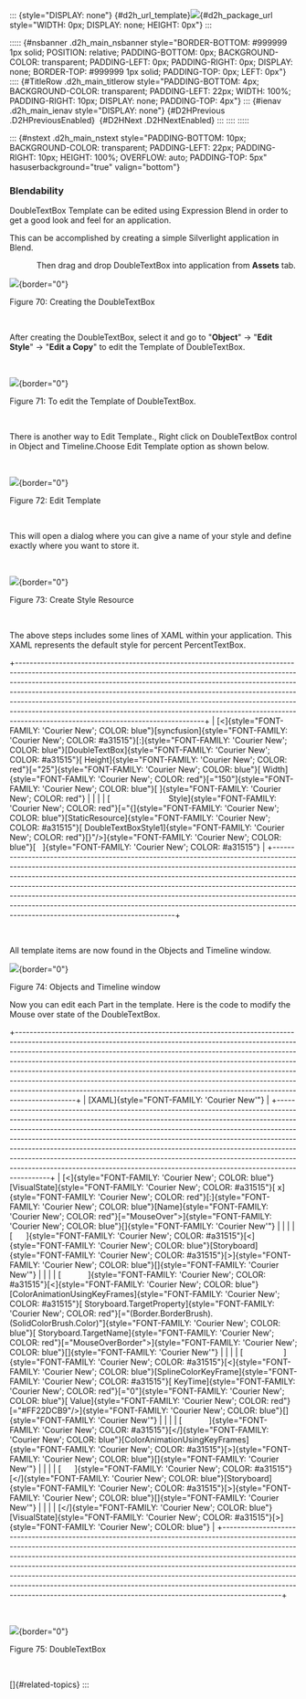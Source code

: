 ::: {style="DISPLAY: none"}
[](ms-xhelp:///?Id=d2h_url_template){#d2h_url_template}![](!package_url!){#d2h_package_url style="WIDTH: 0px; DISPLAY: none; HEIGHT: 0px"}
:::

::::: {#nsbanner .d2h_main_nsbanner style="BORDER-BOTTOM: #999999 1px solid; POSITION: relative; PADDING-BOTTOM: 0px; BACKGROUND-COLOR: transparent; PADDING-LEFT: 0px; PADDING-RIGHT: 0px; DISPLAY: none; BORDER-TOP: #999999 1px solid; PADDING-TOP: 0px; LEFT: 0px"}
:::: {#TitleRow .d2h_main_titlerow style="PADDING-BOTTOM: 4px; BACKGROUND-COLOR: transparent; PADDING-LEFT: 22px; WIDTH: 100%; PADDING-RIGHT: 10px; DISPLAY: none; PADDING-TOP: 4px"}
::: {#ienav .d2h_main_ienav style="DISPLAY: none"}
[](ms-xhelp:///?Id=1082ee8d-5020-419a-bc4e-130fdf6bbd6e){#D2HPrevious .D2HPreviousEnabled}  [](ms-xhelp:///?Id=115d28cf-1082-424f-a2a7-d4a087f48325){#D2HNext .D2HNextEnabled}
:::
::::
:::::

::: {#nstext .d2h_main_nstext style="PADDING-BOTTOM: 10px; BACKGROUND-COLOR: transparent; PADDING-LEFT: 22px; PADDING-RIGHT: 10px; HEIGHT: 100%; OVERFLOW: auto; PADDING-TOP: 5px" hasuserbackground="true" valign="bottom"}
### Blendability

DoubleTextBox Template can be edited using Expression Blend in order to get a good look and feel for an application.

This can be accomplished by creating a simple Silverlight application in Blend.

            Then drag and drop DoubleTextBox into application from **Assets** tab.

![](../ImagesExt/image261_72.png){border="0"}

Figure 70: Creating the DoubleTextBox

 

After creating the DoubleTextBox, select it and go to "**Object**" -\> "**Edit Style**" -\> "**Edit a Copy**" to edit the Template of DoubleTextBox.

 

![](../ImagesExt/image261_73.png){border="0"}

Figure 71: To edit the Template of DoubleTextBox.

 

There is another way to Edit Template., Right click on DoubleTextBox control in Object and Timeline.Choose Edit Template option as shown below.

 

![](../ImagesExt/image261_74.png){border="0"}

Figure 72: Edit Template

 

This will open a dialog where you can give a name of your style and define exactly where you want to store it.

 

![](../ImagesExt/image261_75.png){border="0"}

Figure 73: Create Style Resource

 

The above steps includes some lines of XAML within your application. This XAML represents the default style for percent PercentTextBox.

+---------------------------------------------------------------------------------------------------------------------------------------------------------------------------------------------------------------------------------------------------------------------------------------------------------------------------------------------------------------------------------------------------------------------------------------------------------------------------------------------------------------------------------------+
| [\<]{style="FONT-FAMILY: 'Courier New'; COLOR: blue"}[syncfusion]{style="FONT-FAMILY: 'Courier New'; COLOR: #a31515"}[:]{style="FONT-FAMILY: 'Courier New'; COLOR: blue"}[DoubleTextBox]{style="FONT-FAMILY: 'Courier New'; COLOR: #a31515"}[ Height]{style="FONT-FAMILY: 'Courier New'; COLOR: red"}[=\"25\"]{style="FONT-FAMILY: 'Courier New'; COLOR: blue"}[ Width]{style="FONT-FAMILY: 'Courier New'; COLOR: red"}[=\"150\"]{style="FONT-FAMILY: 'Courier New'; COLOR: blue"}[ ]{style="FONT-FAMILY: 'Courier New'; COLOR: red"} |
|                                                                                                                                                                                                                                                                                                                                                                                                                                                                                                                                       |
| [                          Style]{style="FONT-FAMILY: 'Courier New'; COLOR: red"}[=\"{]{style="FONT-FAMILY: 'Courier New'; COLOR: blue"}[StaticResource]{style="FONT-FAMILY: 'Courier New'; COLOR: #a31515"}[ DoubleTextBoxStyle1]{style="FONT-FAMILY: 'Courier New'; COLOR: red"}[}\"/\>]{style="FONT-FAMILY: 'Courier New'; COLOR: blue"}[   ]{style="FONT-FAMILY: 'Courier New'; COLOR: #a31515"}                                                                                                                                  |
+---------------------------------------------------------------------------------------------------------------------------------------------------------------------------------------------------------------------------------------------------------------------------------------------------------------------------------------------------------------------------------------------------------------------------------------------------------------------------------------------------------------------------------------+

 

All template items are now found in the Objects and Timeline window.

![](../ImagesExt/image261_76.png){border="0"}

Figure 74: Objects and Timeline window

Now you can edit each Part in the template. Here is the code to modify the Mouse over state of the DoubleTextBox.

+----------------------------------------------------------------------------------------------------------------------------------------------------------------------------------------------------------------------------------------------------------------------------------------------------------------------------------------------------------------------------------------------------------------------------------------------------------------------------------------------------------------------------------------------------------------------------------+
| [XAML]{style="FONT-FAMILY: 'Courier New'"}                                                                                                                                                                                                                                                                                                                                                                                                                                                                                                                                       |
+----------------------------------------------------------------------------------------------------------------------------------------------------------------------------------------------------------------------------------------------------------------------------------------------------------------------------------------------------------------------------------------------------------------------------------------------------------------------------------------------------------------------------------------------------------------------------------+
| [\<]{style="FONT-FAMILY: 'Courier New'; COLOR: blue"}[VisualState]{style="FONT-FAMILY: 'Courier New'; COLOR: #a31515"}[ x]{style="FONT-FAMILY: 'Courier New'; COLOR: red"}[:]{style="FONT-FAMILY: 'Courier New'; COLOR: blue"}[Name]{style="FONT-FAMILY: 'Courier New'; COLOR: red"}[=\"MouseOver\"\>]{style="FONT-FAMILY: 'Courier New'; COLOR: blue"}[]{style="FONT-FAMILY: 'Courier New'"}                                                                                                                                                                                    |
|                                                                                                                                                                                                                                                                                                                                                                                                                                                                                                                                                                                  |
| [      ]{style="FONT-FAMILY: 'Courier New'; COLOR: #a31515"}[\<]{style="FONT-FAMILY: 'Courier New'; COLOR: blue"}[Storyboard]{style="FONT-FAMILY: 'Courier New'; COLOR: #a31515"}[\>]{style="FONT-FAMILY: 'Courier New'; COLOR: blue"}[]{style="FONT-FAMILY: 'Courier New'"}                                                                                                                                                                                                                                                                                                     |
|                                                                                                                                                                                                                                                                                                                                                                                                                                                                                                                                                                                  |
| [            ]{style="FONT-FAMILY: 'Courier New'; COLOR: #a31515"}[\<]{style="FONT-FAMILY: 'Courier New'; COLOR: blue"}[ColorAnimationUsingKeyFrames]{style="FONT-FAMILY: 'Courier New'; COLOR: #a31515"}[ Storyboard.TargetProperty]{style="FONT-FAMILY: 'Courier New'; COLOR: red"}[=\"(Border.BorderBrush).(SolidColorBrush.Color)\"]{style="FONT-FAMILY: 'Courier New'; COLOR: blue"}[ Storyboard.TargetName]{style="FONT-FAMILY: 'Courier New'; COLOR: red"}[=\"MouseOverBorder\"\>]{style="FONT-FAMILY: 'Courier New'; COLOR: blue"}[]{style="FONT-FAMILY: 'Courier New'"} |
|                                                                                                                                                                                                                                                                                                                                                                                                                                                                                                                                                                                  |
| [                  ]{style="FONT-FAMILY: 'Courier New'; COLOR: #a31515"}[\<]{style="FONT-FAMILY: 'Courier New'; COLOR: blue"}[SplineColorKeyFrame]{style="FONT-FAMILY: 'Courier New'; COLOR: #a31515"}[ KeyTime]{style="FONT-FAMILY: 'Courier New'; COLOR: red"}[=\"0\"]{style="FONT-FAMILY: 'Courier New'; COLOR: blue"}[ Value]{style="FONT-FAMILY: 'Courier New'; COLOR: red"}[=\"#FF22DCB9\"/\>]{style="FONT-FAMILY: 'Courier New'; COLOR: blue"}[]{style="FONT-FAMILY: 'Courier New'"}                                                                                      |
|                                                                                                                                                                                                                                                                                                                                                                                                                                                                                                                                                                                  |
| [            ]{style="FONT-FAMILY: 'Courier New'; COLOR: #a31515"}[\</]{style="FONT-FAMILY: 'Courier New'; COLOR: blue"}[ColorAnimationUsingKeyFrames]{style="FONT-FAMILY: 'Courier New'; COLOR: #a31515"}[\>]{style="FONT-FAMILY: 'Courier New'; COLOR: blue"}[]{style="FONT-FAMILY: 'Courier New'"}                                                                                                                                                                                                                                                                            |
|                                                                                                                                                                                                                                                                                                                                                                                                                                                                                                                                                                                  |
| [      ]{style="FONT-FAMILY: 'Courier New'; COLOR: #a31515"}[\</]{style="FONT-FAMILY: 'Courier New'; COLOR: blue"}[Storyboard]{style="FONT-FAMILY: 'Courier New'; COLOR: #a31515"}[\>]{style="FONT-FAMILY: 'Courier New'; COLOR: blue"}[]{style="FONT-FAMILY: 'Courier New'"}                                                                                                                                                                                                                                                                                                    |
|                                                                                                                                                                                                                                                                                                                                                                                                                                                                                                                                                                                  |
| [\</]{style="FONT-FAMILY: 'Courier New'; COLOR: blue"}[VisualState]{style="FONT-FAMILY: 'Courier New'; COLOR: #a31515"}[\>]{style="FONT-FAMILY: 'Courier New'; COLOR: blue"}                                                                                                                                                                                                                                                                                                                                                                                                     |
+----------------------------------------------------------------------------------------------------------------------------------------------------------------------------------------------------------------------------------------------------------------------------------------------------------------------------------------------------------------------------------------------------------------------------------------------------------------------------------------------------------------------------------------------------------------------------------+

 

![](../ImagesExt/image261_77.jpg){border="0"}

Figure 75: DoubleTextBox

 

[]{#related-topics}
:::

